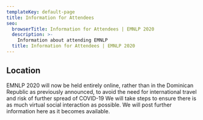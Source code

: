 ```yaml
---
templateKey: default-page
title: Information for Attendees
seo:
  browserTitle: Information for Attendees | EMNLP 2020
  description: >-
    Information about attending EMNLP
  title: Information for Attendees | EMNLP 2020
---
```


## Location
<span id="covid-online">

EMNLP 2020 will now be held entirely online, rather than in the Dominican Republic as previously announced, to avoid the need for international travel and risk of further spread of COVID-19
We will take steps to ensure there is as much virtual social interaction as possible. We will post further information here as it becomes available.


